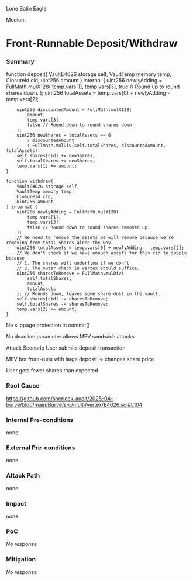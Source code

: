 Lone Satin Eagle

Medium

# Front-Runnable Deposit/Withdraw

### Summary

function deposit(
        VaultE4626 storage self,
        VaultTemp memory temp,
        ClosureId cid,
        uint256 amount
    ) internal {
        uint256 newlyAdding = FullMath.mulX128(
            temp.vars[1],
            temp.vars[3],
            true // Round up to round shares down.
        );
        uint256 totalAssets = temp.vars[0] + newlyAdding - temp.vars[2];

        uint256 discountedAmount = FullMath.mulX128(
            amount,
            temp.vars[3],
            false // Round down to round shares down.
        );
        uint256 newShares = totalAssets == 0
            ? discountedAmount
            : FullMath.mulDiv(self.totalShares, discountedAmount, totalAssets);
        self.shares[cid] += newShares;
        self.totalShares += newShares;
        temp.vars[1] += amount;
    }

    function withdraw(
        VaultE4626 storage self,
        VaultTemp memory temp,
        ClosureId cid,
        uint256 amount
    ) internal {
        uint256 newlyAdding = FullMath.mulX128(
            temp.vars[1],
            temp.vars[3],
            false // Round down to round shares removed up.
        );
        // We need to remove the assets we will remove because we're removing from total shares along the way.
        uint256 totalAssets = temp.vars[0] + newlyAdding - temp.vars[2];
        // We don't check if we have enough assets for this cid to supply because
        // 1. The shares will underflow if we don't
        // 2. The outer check in vertex should suffice.
        uint256 sharesToRemove = FullMath.mulDiv(
            self.totalShares,
            amount,
            totalAssets
        ); // Rounds down, leaves some share dust in the vault.
        self.shares[cid] -= sharesToRemove;
        self.totalShares -= sharesToRemove;
        temp.vars[2] += amount;
    }





No slippage protection in commit()

No deadline parameter allows MEV sandwich attacks




Attack Scenario
User submits deposit transaction

MEV bot front-runs with large deposit → changes share price

User gets fewer shares than expected





### Root Cause

https://github.com/sherlock-audit/2025-04-burve/blob/main/Burve/src/multi/vertex/E4626.sol#L104

### Internal Pre-conditions

none

### External Pre-conditions

none

### Attack Path

none

### Impact

none

### PoC

_No response_

### Mitigation

_No response_